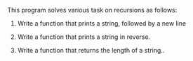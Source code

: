 This program solves various task on recursions as follows:

1. Write a function that prints a string, followed by a new line

2. Write a function that prints a string in reverse.

3. Write a function that returns the length of a string..
